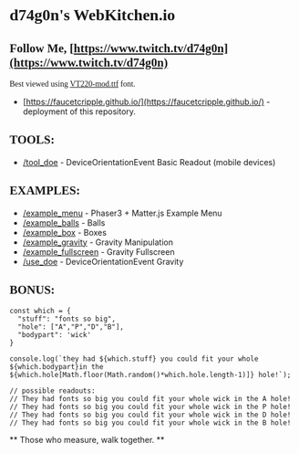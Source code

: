 # <span style="font-family:VT220-mod;">d74g0n's WebKitchen.io
## <span style="font-family:VT220-mod;">Follow Me, [https://www.twitch.tv/d74g0n](https://www.twitch.tv/d74g0n)
    
<span style="font-family:VT220-mod;"> Best viewed using [VT220-mod.ttf](https://faucetcripple.github.io/fonts/VT220-mod.ttf) font.
- [https://faucetcripple.github.io/](https://faucetcripple.github.io/) - deployment of this repository.



## <span style="font-family:VT220-mod;"> TOOLS:
- [/tool_doe](https://faucetcripple.github.io/tool_doe) - DeviceOrientationEvent Basic Readout (mobile devices)

## <span style="font-family:VT220-mod;">EXAMPLES:


- [/example_menu](https://faucetcripple.github.io/examples/example_menu) - Phaser3 + Matter.js Example Menu
- [/example_balls](https://faucetcripple.github.io/examples/example_balls) - Balls
- [/example_box](https://faucetcripple.github.io/examples/example_box) - Boxes
- [/example_gravity](https://faucetcripple.github.io/examples/example_gravity) - Gravity Manipulation
- [/example_fullscreen](https://faucetcripple.github.io/examples/example_fullscreen) - Gravity Fullscreen
- [/use_doe](https://faucetcripple.github.io/doe/use_doe) - DeviceOrientationEvent Gravity

## <span style="font-family:VT220-mod;">BONUS:
```
const which = {
  "stuff": "fonts so big",
  "hole": ["A","P","D","B"],
  "bodypart": 'wick'
}

console.log(`they had ${which.stuff} you could fit your whole ${which.bodypart}in the ${which.hole[Math.floor(Math.random()*which.hole.length-1)]} hole!`);
    
// possible readouts:
// They had fonts so big you could fit your whole wick in the A hole!
// They had fonts so big you could fit your whole wick in the P hole!
// They had fonts so big you could fit your whole wick in the D hole!
// They had fonts so big you could fit your whole wick in the B hole!
```
** Those who measure, walk together. **

